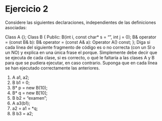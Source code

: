 # Ejercicio 2
Considere las siguientes declaraciones, independientes de las definiciones
asociadas: 

Class A {};
Class B {
Public:
B(int i, const char* s = “”, int j = 0);
B& operator = (const B& b):
B& operator = (const A& a):
Operator A() const;
};
Diga si cada línea del siguiente fragmento de código es o no correcta (con un SI o un
NO) y explica en una única frase el porque. Simplemente debe decir que se ejecuta de
cada clase, si es correcto, o qué le faltaría a las clases A y B para que se pudiera
ejecutar, en caso contrario.
Suponga que en cada línea se han ejecutado correctamente las anteriores.
1. A a1, a2;
2. B b1 = 0;
3. B* p = new B(10);
4. B* q = new B[10];
5. B b2 = “examen”;
6. A a3(b1);
7. a2 = a1 = *q;
8. B b3 = a2;
